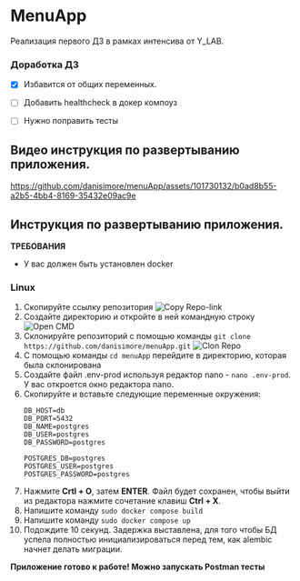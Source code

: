# MenuApp
Реализация первого ДЗ в рамках интенсива от Y_LAB.

### Доработка ДЗ
- [x] Избавится от общих переменных.
- [ ] Добавить healthcheck в докер компоуз
- [ ] Нужно поправить тесты


## Видео инструкция по развертыванию приложения.


https://github.com/danisimore/menuApp/assets/101730132/b0ad8b55-a2b5-4bb4-8169-35432e09ac9e



## Инструкция по развертыванию приложения.
**ТРЕБОВАНИЯ**
+ У вас должен быть установлен docker
### Linux
1. Скопируйте ссылку репозитория ![Copy Repo-link](https://i.imgur.com/p8WPXpm.png)
2. Создайте директорию и откройте в ней командную строку ![Open CMD](https://i.imgur.com/DQay8e8.png)
3. Склонируйте репозиторий с помощью команды `git clone https://github.com/danisimore/menuApp.git` ![Clon Repo](https://i.imgur.com/FkDS1pr.png)
4. С помощью команды `cd menuApp` перейдите в директорию, которая была склонирована
5. Создайте файл .env-prod используя редактор nano - `nano .env-prod`. У вас откроется окно редактора nano.
6. Скопируйте и вставьте следующие переменные окружения:
   ```
   DB_HOST=db
   DB_PORT=5432
   DB_NAME=postgres
   DB_USER=postgres
   DB_PASSWORD=postgres
    
   POSTGRES_DB=postgres
   POSTGRES_USER=postgres
   POSTGRES_PASSWORD=postgres
   ```
7. Нажмите **Crtl + O**, затем **ENTER**. Файл будет сохранен, чтобы выйти из редактора нажмите сочетание клавиш **Ctrl + X**.
8. Напишите команду `sudo docker compose build`
9. Напишите команду `sudo docker compose up`
10. Подождите 10 секунд. Задержка выставлена, для того чтобы БД успела полностью инициализироваться перед тем, как alembic начнет делать миграции.

**Приложение готово к работе! Можно запускать Postman тесты**
